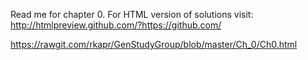 Read me for chapter 0.
For HTML version of solutions visit:
http://htmlpreview.github.com/?https://github.com/

https://rawgit.com/rkapr/GenStudyGroup/blob/master/Ch_0/Ch0.html
